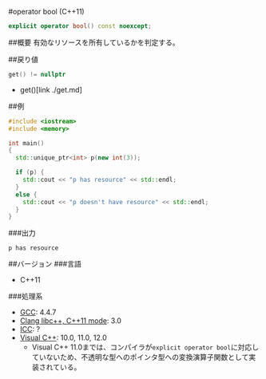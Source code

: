 #operator bool (C++11)
```cpp
explicit operator bool() const noexcept;
```

##概要
有効なリソースを所有しているかを判定する。


##戻り値

```cpp
get() != nullptr
```
* get()[link ./get.md]


##例
```cpp
#include <iostream>
#include <memory>

int main()
{
  std::unique_ptr<int> p(new int(3));

  if (p) {
    std::cout << "p has resource" << std::endl;
  }
  else {
    std::cout << "p doesn't have resource" << std::endl;
  }
}
```

###出力
```
p has resource
```

##バージョン
###言語
- C++11

###処理系
- [GCC](/implementation#gcc.md): 4.4.7
- [Clang libc++, C++11 mode](/implementation#clang.md): 3.0
- [ICC](/implementation#icc.md): ?
- [Visual C++](/implementation#visual_cpp.md): 10.0, 11.0, 12.0
	- Visual C++ 11.0までは、コンパイラが`explicit operator bool`に対応していないため、不透明な型へのポインタ型への変換演算子関数として実装されている。

